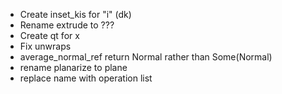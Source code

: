 - Create inset_kis for "i" (dk)
- Rename extrude to ???
- Create qt for x
- Fix unwraps
- average_normal_ref return Normal rather than Some(Normal)
- rename planarize to plane
- replace name with operation list